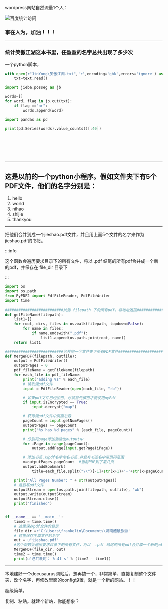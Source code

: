 wordpress网站自然流量1个人：

![百度统计访问](https://docu-1319658309.cos.ap-guangzhou.myqcloud.com/image-20240319204327050.png)

### 事在人为，加油！！！

---

### 统计笑傲江湖这本书里，任盈盈的名字总共出现了多少次

一个python脚本，

```python
with open(r"JinYong\笑傲江湖.txt",'r',encoding='gbk',errors='ignore') as text:
    txt=text.read()

import jieba.posseg as jb

words=[]
for word, flag in jb.cut(txt):
    if flag =="nr":
        words.append(word)

import pandas as pd

print(pd.Series(words).value_counts()[:40])





	
```

---

## 这是以前的一个python小程序。假如文件夹下有5个PDF文件，他们的名字分别是：

1.  hello
2.  world
3.  nihao
4.  shijie
5.  thankyou

----

把他们合并到成一个jieshao.pdf文件，并且用上面5个文件的名字来作为jieshao.pdf的书签。

:::info

这个函数会遍历要求目录下的所有文件，将以  .pdf 结尾的所有pdf合并成一个新的pdf，并保存在 file_dir 目录下

:::

```python
import os
import os.path
from PyPDF2 import PdfFileReader, PdfFileWriter
import time

##########################找到 filepath 下的所有pdf，将地址返回########################
def getFileName(filepath):
    list1=[]
    for root, dirs, files in os.walk(filepath, topdown=False):
        for name in files:
            if name.endswith(".pdf"):
                list1.append(os.path.join(root, name))
    return list1

##########################合并同一个文件夹下所有PDF文件########################
def MergePDF(filepath, outfile):
    output = PdfFileWriter()
    outputPages = 0
    pdf_fileName = getFileName(filepath)
    for each_file in pdf_fileName:
        print("adding %s" % each_file)
        # 读取源pdf文件
        input = PdfFileReader(open(each_file, "rb"))

        # 如果pdf文件已经加密，必须首先解密才能使用pyPdf
        if input.isEncrypted == True:
            input.decrypt("map")

        # 获得源pdf文件中页面总数
        pageCount = input.getNumPages()
        outputPages += pageCount
        print("%s has %d pages" % (each_file, pageCount))

        # 分别将page添加到输出output中
        for iPage in range(pageCount):
            output.addPage(input.getPage(iPage))

        # 添加书签,以pdf名字命名书签,并且有书签名中带页码范围
        x=outputPages-pageCount  #当前PDF到了第几页
        output.addBookmark(
            title=each_file.split("\\")[-1]+str(x+1)+'-'+str(x+pageCount),pagenum=x)

    print("All Pages Number: " + str(outputPages))
    # 最后写pdf文件
    outputStream = open(os.path.join(filepath, outfile), "wb")
    output.write(outputStream)
    outputStream.close()
    print("finished")


if __name__ == '__main__':
    time1 = time.time()
    # 这里保存pdf文件的目录    
    file_dir =r'C:\Users\frankelin\Documents\湖南醴陵旅游' 
    # 这里保存生成文件的名字
    out = u"jieshao.pdf" 
    #这个函数会遍历要求目录下的所有文件，将以  .pdf 结尾的所有pdf合并成一个新的pdf，并保存在 file_dir 目录下
    MergePDF(file_dir, out)
    time2 = time.time()
    print(u'总共耗时： %.4f s' % (time2 - time1))

```

---

本地建好一个docusaurus网站后，想再搞一个，非常简单，直接复制整个文件夹，改个名字，再修改里面的config设置，就是一个新的网站。！！

超级简单。

复制、粘贴。就建个新站，你能想象？
